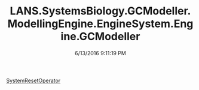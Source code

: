 ﻿---
title: LANS.SystemsBiology.GCModeller.ModellingEngine.EngineSystem.Engine.GCModeller
date: 6/13/2016 9:11:19 PM
---

[SystemResetOperator](T-LANS.SystemsBiology.GCModeller.ModellingEngine.EngineSystem.Engine.GCModeller.SystemResetOperator.html)
